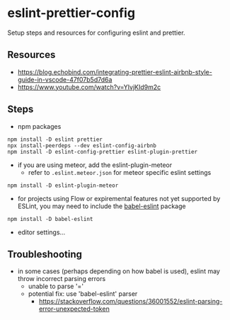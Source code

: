 # eslint-prettier-config
Setup steps and resources for configuring eslint and prettier.

## Resources 
* https://blog.echobind.com/integrating-prettier-eslint-airbnb-style-guide-in-vscode-47f07b5d7d6a
* https://www.youtube.com/watch?v=YIvjKId9m2c

## Steps 
* npm packages
```
npm install -D eslint prettier 
npx install-peerdeps --dev eslint-config-airbnb
npm install -D eslint-config-prettier eslint-plugin-prettier
```
* if you are using meteor, add the eslint-plugin-meteor
    - refer to `.eslint.meteor.json` for meteor specific eslint settings
```
npm install -D eslint-plugin-meteor
```
* for projects using Flow or expiremental features not yet supported by ESLint, you may need to include the [babel-eslint](https://www.npmjs.com/package/babel-eslint) package
``` 
npm install -D babel-eslint
```
* editor settings...


## Troubleshooting
* in some cases (perhaps depending on how babel is used), eslint may throw incorrect parsing errors
    - unable to parse '='
    - potential fix:  use 'babel-eslint' parser
        + https://stackoverflow.com/questions/36001552/eslint-parsing-error-unexpected-token

        
